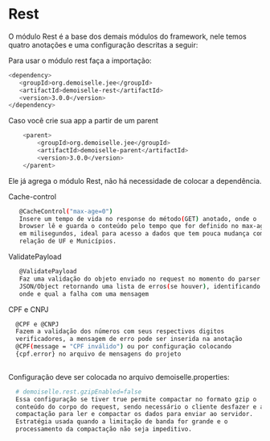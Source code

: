 # Rest

O módulo Rest é a base dos demais módulos do framework, nele temos quatro anotações e uma configuração descritas a seguir:

Para usar o módulo rest faça a importação:
```bash
<dependency>
   <groupId>org.demoiselle.jee</groupId>
   <artifactId>demoiselle-rest</artifactId>
   <version>3.0.0</version>
</dependency>
```   

Caso você crie sua app a partir de um parent

```bash
    <parent>
        <groupId>org.demoiselle.jee</groupId>
        <artifactId>demoiselle-parent</artifactId>
        <version>3.0.0</version>
    </parent>
```
Ele já agrega o módulo Rest, não há necessidade de colocar a dependência.

Cache-control

```bash
   @CacheControl("max-age=0") 
   Insere um tempo de vida no response do método(GET) anotado, onde o
   browser lê e guarda o conteúdo pelo tempo que for definido no max-age
   em milisegundos, ideal para acesso a dados que tem pouca mudança como
   relação de UF e Municípios.
 ```
ValidatePayload

```bash
   @ValidatePayload
   Faz uma validação do objeto enviado no request no momento do parser
   JSON/Object retornando uma lista de erros(se houver), identificando
   onde e qual a falha com uma mensagem   
 ```
 CPF e CNPJ
 
 ```bash
   @CPF e @CNPJ
   Fazem a validação dos números com seus respectivos digitos
   verificadores, a mensagem de erro pode ser inserida na anotação
   @CPF(message = "CPF inválido") ou por configuração colocando
   {cpf.error} no arquivo de mensagens do projeto
   
 ```
 
 Configuração deve ser colocada no arquivo demoiselle.properties:
 
 ```bash
   # demoiselle.rest.gzipEnabled=false
   Essa configuração se tiver true permite compactar no formato gzip o
   conteúdo do corpo do request, sendo necessário o cliente desfazer e a
   compactação para ler e compactar os dados para enviar ao servidor.
   Estratégia usada quando a limitação de banda for grande e o
   processamento da compactação não seja impeditivo.
 ```
 
 